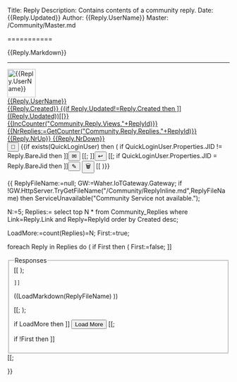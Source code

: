 ﻿Title: Reply
Description: Contains contents of a community reply.
Date: {{Reply.Updated}}
Author: {{Reply.UserName}}
Master: /Community/Master.md

===========

<div id="{{ReplyId:=Reply.ObjectId}}">
<div id="Content{{ReplyId}}">

{{Reply.Markdown}}

</div>
<hr/>
<div class='footer'>
<a href="/Community/Author/{{Reply.UserId}}">
<img alt='{{Reply.UserName}}' with='64' height='64' src='{{Reply.AvatarUrl}}?Width=64&Height=64'/>
<div class='authorInfo'>
<span class='author'>{{Reply.UserName}}</span>
<br/>
<span class='created'>{{Reply.Created}}</span>
{{if Reply.Updated!=Reply.Created then ]]
<span class='updated'>((Reply.Updated))</span>[[}}
<br/>
<span class='views'>{{IncCounter("Community.Reply.Views."+ReplyId)}}</span>
<span class='replies' onclick="LoadReplyReplies('{{Reply.Link}}','{{ReplyId}}');event.preventDefault()">{{NrReplies:=GetCounter("Community.Reply.Replies."+ReplyId)}}</span>
<span class='upvotes' id="up{{ReplyId}}" onclick="{{exists(QuickLoginUser) ? ]]VoteReply('((ReplyId))',true)[[ : ]]DoLogin()[[}};event.preventDefault()">{{Reply.NrUp}}</span>
<span class='downvotes' id="down{{ReplyId}}" onclick="{{exists(QuickLoginUser) ? ]]VoteReply('((ReplyId))',false)[[ : ]]DoLogin()[[}};event.preventDefault()">{{Reply.NrDown}}</span>
</div></a>
<div class="toolbar">
<button type="button" onclick="OpenLink('/Community/Reply/{{ReplyId}}')" title="Direct link to reply." class="unicodeChar">🔗</button>
{{if exists(QuickLoginUser) then
(
	if QuickLoginUser.Properties.JID != Reply.BareJid then ]]<button id="messageButton((ReplyId))" type="button" onclick="OpenLink('/Community/Message.md?Reply=((ReplyId))')" title="Send Private Message to author." class="unicodeChar">✉</button>
[[;
	]]<button id="replyButton((ReplyId))" type="button" onclick="ReplyToReply('((Reply.Link))','((ReplyId))');event.preventDefault()" title="Write a public response to the reply." class="unicodeChar">↩</button>
[[;
	if QuickLoginUser.Properties.JID = Reply.BareJid then ]]<button id="editButton((ReplyId))" type="button" onclick="EditReply('((ReplyId))')" title="Edit the reply." class="unicodeChar">✎</button>
<button id="deleteButton((ReplyId))" type="button" onclick="DeleteReply('((ReplyId))')" title="Delete reply." class="unicodeChar negButton">🗑</button>
[[
)}}
</div>
</div>
<div id="editor{{ReplyId}}"></div>
<div id="reply{{ReplyId}}"></div>
<div id="replies{{ReplyId}}">

{{
ReplyFileName:=null;
GW:=Waher.IoTGateway.Gateway;
if !GW.HttpServer.TryGetFileName("/Community/ReplyInline.md",ReplyFileName) then ServiceUnavailable("Community Service not available.");

N:=5;
Replies:=
	select top N 
		* 
	from 
		Community_Replies
	where
		Link=Reply.Link and
		Reply=ReplyId
	order by 
		Created desc;

LoadMore:=count(Replies)=N;
First:=true;

foreach Reply in Replies do
(
	if First then
	(
		First:=false;
		]]<fieldset><legend>Responses</legend>[[
	);

	]]

<section>

((LoadMarkdown(ReplyFileName) ))

</section>
[[;
);

if LoadMore then ]]
<button id="LoadMoreButton" class='posButton' type="button" onclick='LoadMoreReplies(this,((N)),((N)),"((Post.Link))",((ReplyId)))'>Load More</button>
[[;

if !First then ]]</fieldset>[[;

}}

</div>
</div>

